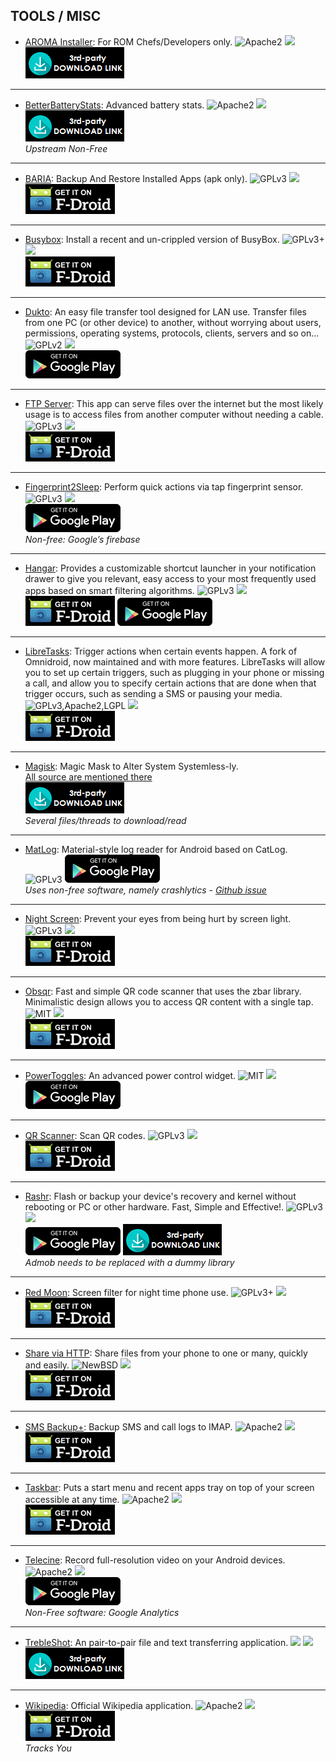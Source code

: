 <!--
    Copyright (C)  2016 PRIMOKORN.
    Permission is granted to copy, distribute and/or modify this document
    under the terms of the GNU Free Documentation License, Version 1.3
    or any later version published by the Free Software Foundation;
    with no Invariant Sections, no Front-Cover Texts, and no Back-Cover Texts.
    A copy of the license is included in the section entitled "GNU
    Free Documentation License".
-->
## TOOLS / MISC

* [AROMA Installer](http://v.ht/34gX): For ROM Chefs/Developers only.
![Apache2](https://img.shields.io/badge/License-Apache%202.0-yellowgreen.svg?style=flat-square)
[![](https://img.shields.io/badge/Source-Github-lightgrey.svg?style=flat-square)](https://github.com/amarullz/AROMA-Installer)  
[![](Pictures/3rd-party.png)](http://v.ht/34gX)

***

* [BetterBatteryStats](http://v.ht/38wV): Advanced battery stats.
![Apache2](https://img.shields.io/badge/License-Apache%202.0-yellowgreen.svg?style=flat-square)
[![](https://img.shields.io/badge/Source-Github-lightgrey.svg?style=flat-square)](https://github.com/asksven/BetterBatteryStats)  
[![](Pictures/3rd-party.png)](http://forum.xda-developers.com/showpost.php?p=15869886&postcount=2)  
_Upstream Non-Free_

***

* [BARIA](http://v.ht/hBzu): Backup And Restore Installed Apps (apk only).
![GPLv3](https://img.shields.io/badge/License-GPLv3-brightgreen.svg?style=flat-square)
[![](https://img.shields.io/badge/Source-GitLab-lightgrey.svg?style=flat-square)](https://gitlab.com/easwareapps/BARIA/tree/HEAD)  
[![](Pictures/F-Droid.png)](http://v.ht/hBzu)

***

* [Busybox](http://v.ht/GTJt): Install a recent and un-crippled version of BusyBox.
![GPLv3+](https://img.shields.io/badge/License-GPLv3+-brightgreen.svg?style=flat-square)
[![](https://img.shields.io/badge/Source-Github-lightgrey.svg?style=flat-square)](https://github.com/meefik/busybox)  
[![](Pictures/F-Droid.png)](http://v.ht/GTJt)

***

* [Dukto](https://play.google.com/store/apps/details?id=it.msec.dukto): An easy file transfer tool designed for LAN use. Transfer files from one PC (or other device) to another, without worrying about users, permissions, operating systems, protocols, clients, servers and so on...
![GPLv2](https://img.shields.io/badge/License-GPLv2-brightgreen.svg?style=flat-square)
[![](https://img.shields.io/badge/Source-Sourceforge-lightgrey.svg?style=flat-square)](https://sourceforge.net/projects/dukto/)  
[![](Pictures/Google_Play.png)](https://play.google.com/store/apps/details?id=it.msec.dukto&hl=fr)

***

* [FTP Server](http://v.ht/xwpM): This app can serve files over the internet but the most likely usage is to access files from another computer without needing a cable.
![GPLv3](https://img.shields.io/badge/License-GPLv3-brightgreen.svg?style=flat-square)
[![](https://img.shields.io/badge/Source-Github-lightgrey.svg?style=flat-square)](https://github.com/ppareit/swiftp)  
[![](Pictures/F-Droid.png)](http://v.ht/xwpM)

***

* [Fingerprint2Sleep](http://v.ht/dAsL): Perform quick actions via tap fingerprint sensor.
![GPLv3](https://img.shields.io/badge/License-GPLv3-brightgreen.svg?style=flat-square)
[![](https://img.shields.io/badge/Source-Github-lightgrey.svg?style=flat-square)](https://github.com/ztc1997/Fingerprint2Sleep)  
[![](Pictures/Google_Play.png)](https://play.google.com/store/apps/details?id=com.ztc1997.fingerprint2sleep)  
_Non-free: Google’s firebase_

***

* [Hangar](http://forum.xda-developers.com/showthread.php?t=2770533): Provides a customizable shortcut launcher in your notification drawer to give you relevant, easy access to your most frequently used apps based on smart filtering algorithms.
![GPLv3](https://img.shields.io/badge/License-GPLv3-brightgreen.svg?style=flat-square)
[![](https://img.shields.io/badge/Source-Github-lightgrey.svg?style=flat-square)](https://github.com/corcoran/Hangar)  
[![](Pictures/F-Droid.png)](https://f-droid.org/repository/browse/?fdfilter=Hangar&fdid=ca.mimic.apphangar) [![](Pictures/Google_Play.png)](https://play.google.com/store/apps/details?id=ca.mimic.apphangar)

***

* [LibreTasks](http://v.ht/2Ae2): Trigger actions when certain events happen. A fork of Omnidroid, now maintained and with more features. LibreTasks will allow you to set up certain triggers, such as plugging in your phone or missing a call, and allow you to specify certain actions that are done when that trigger occurs, such as sending a SMS or pausing your media.
![GPLv3,Apache2,LGPL](https://img.shields.io/badge/License-GPLv3,Apache2,LGPL-347D07.svg?style=flat-square)
[![](https://img.shields.io/badge/Source-Github-lightgrey.svg?style=flat-square)](https://github.com/biotinker/LibreTasks/)  
[![](Pictures/F-Droid.png)](http://v.ht/2Ae2)

***

* [Magisk](http://v.ht/zoff): Magic Mask to Alter System Systemless-ly.  
[All source are mentioned there](http://forum.xda-developers.com/apps/magisk/official-magisk-v7-universal-systemless-t3473445)  
[![](Pictures/3rd-party.png)](http://v.ht/zoff)  
_Several files/threads to download/read_

***

* [MatLog](http://v.ht/OBE0): Material-style log reader for Android based on CatLog.
![GPLv3](https://img.shields.io/badge/License-GPLv3-brightgreen.svg?style=flat-square)
[![](Pictures/Google_Play.png)](http://v.ht/OBE0)  
_Uses non-free software, namely crashlytics - [Github issue](http://v.ht/FkWI)_

***

* [Night Screen](http://v.ht/aU7S): Prevent your eyes from being hurt by screen light.
![GPLv3](https://img.shields.io/badge/License-GPLv3-brightgreen.svg?style=flat-square)
[![](https://img.shields.io/badge/Source-Github-lightgrey.svg?style=flat-square)](https://github.com/fython/Blackbulb)  
[![](Pictures/F-Droid.png)](http://v.ht/aU7S)

***

* [Obsqr](http://v.ht/z9AI): Fast and simple QR code scanner that uses the zbar library. Minimalistic design allows you to access QR content with a single tap.
![MIT](https://img.shields.io/badge/License-MIT-orange.svg?style=flat-square)
[![](https://img.shields.io/badge/Source-Github-lightgrey.svg?style=flat-square)](https://github.com/trikita/obsqr)  
[![](Pictures/F-Droid.png)](http://v.ht/z9AI)

***

* [PowerToggles](http://v.ht/odu8): An advanced power control widget.
![MIT](https://img.shields.io/badge/License-MIT-orange.svg?style=flat-square)
[![](https://img.shields.io/badge/Source-Github-lightgrey.svg?style=flat-square)](https://github.com/sunnygoyal/PowerToggles)  
[![](Pictures/Google_Play.png)](https://play.google.com/store/apps/details?id=com.painless.pc)

***

* [QR Scanner](http://v.ht/BVj7): Scan QR codes.
![GPLv3](https://img.shields.io/badge/License-GPLv3-brightgreen.svg?style=flat-square)
[![](https://img.shields.io/badge/Source-Github-lightgrey.svg?style=flat-square)](https://github.com/SecUSo/privacy-friendly-qr-scanner)  
[![](Pictures/F-Droid.png)](http://v.ht/BVj7)

***

* [Rashr](http://v.ht/FIZR): Flash or backup your device's recovery and kernel without rebooting or PC or other hardware. Fast, Simple and Effective!.
![GPLv3](https://img.shields.io/badge/License-GPLv3-brightgreen.svg?style=flat-square)
[![](https://img.shields.io/badge/Source-Github-lightgrey.svg?style=flat-square)](https://github.com/DsLNeXuS/Rashr/)  
[![](Pictures/Google_Play.png)](https://play.google.com/store/apps/details?id=de.mkrtchyan.recoverytools) [![](Pictures/3rd-party.png)](https://github.com/DsLNeXuS/Rashr/raw/master/RashrApp/RashrApp-release.apk)  
_Admob needs to be replaced with a dummy library_

***

* [Red Moon](http://v.ht/vKnu): Screen filter for night time phone use.
![GPLv3+](https://img.shields.io/badge/License-GPLv3+-brightgreen.svg?style=flat-square)
[![](https://img.shields.io/badge/Source-Github-lightgrey.svg?style=flat-square)](https://github.com/raatmarien/red-moon)  
[![](Pictures/F-Droid.png)](http://v.ht/vKnu)

***

* [Share via HTTP](http://v.ht/eRI3d): Share files from your phone to one or many, quickly and easily.
![NewBSD](https://img.shields.io/badge/License-NewBSD-25B3D6.svg?style=flat-square)
[![](https://img.shields.io/badge/Source-Github-lightgrey.svg?style=flat-square)](https://github.com/marcosdiez/shareviahttp)  
[![](Pictures/F-Droid.png)](http://v.ht/eRI3d)

***

* [SMS Backup+](http://v.ht/IL1T): Backup SMS and call logs to IMAP.
![Apache2](https://img.shields.io/badge/License-Apache%202.0-yellowgreen.svg?style=flat-square)
[![](https://img.shields.io/badge/Source-Github-lightgrey.svg?style=flat-square)](https://github.com/jberkel/sms-backup-plus)  
[![](Pictures/F-Droid.png)](http://v.ht/IL1T)

***

* [Taskbar](http://v.ht/cAWj): Puts a start menu and recent apps tray on top of your screen accessible at any time.
![Apache2](https://img.shields.io/badge/License-Apache%202.0-yellowgreen.svg?style=flat-square)
[![](https://img.shields.io/badge/Source-Github-lightgrey.svg?style=flat-square)](https://github.com/farmerbb/Taskbar)  
[![](Pictures/F-Droid.png)](http://v.ht/cAWj)

***

* [Telecine](https://play.google.com/store/apps/details?id=com.jakewharton.telecine): Record full-resolution video on your Android devices.
![Apache2](https://img.shields.io/badge/License-Apache%202.0-yellowgreen.svg?style=flat-square)
[![](https://img.shields.io/badge/Source-Github-lightgrey.svg?style=flat-square)](https://github.com/JakeWharton/Telecine)  
[![](Pictures/Google_Play.png)](https://play.google.com/store/apps/details?id=com.jakewharton.telecine)  
_Non-Free software: Google Analytics_

***

* [TrebleShot](http://v.ht/ESVR): An pair-to-pair file and text transferring application.
![](https://img.shields.io/badge/License-Missing-000000.svg?style=flat-square)
[![](https://img.shields.io/badge/Source-Github-lightgrey.svg?style=flat-square)](https://github.com/genonbeta/TrebleShot)  
[![](Pictures/3rd-party.png)](https://github.com/genonbeta/TrebleShot/releases/)

***

* [Wikipedia](http://v.ht/3X1S): Official Wikipedia application.
![Apache2](https://img.shields.io/badge/License-Apache%202.0-yellowgreen.svg?style=flat-square)
[![](https://img.shields.io/badge/Source-Github-lightgrey.svg?style=flat-square)](https://github.com/wikimedia/apps-android-wikipedia)  
[![](Pictures/F-Droid.png)](http://v.ht/3X1S)  
_Tracks You_